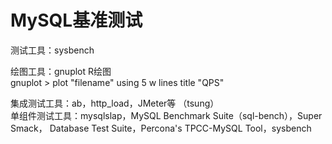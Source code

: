 # MySQL基准测试
测试工具：sysbench   

绘图工具：gnuplot R绘图   
gnuplot > plot "filename" using 5 w lines title "QPS"   

集成测试工具：ab，http_load，JMeter等 （tsung）   
单组件测试工具：mysqlslap，MySQL Benchmark Suite（sql-bench），Super Smack，
Database Test Suite，Percona's TPCC-MySQL Tool，sysbench
